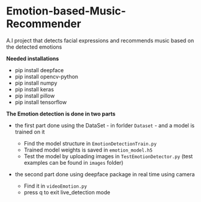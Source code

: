 # Emotion-based-Music-Recommender
A.I project that detects facial expressions and recommends music based on the detected emotions

**Needed installations**
- pip install deepface
- pip install opencv-python
- pip install numpy
- pip install keras
- pip install pillow
- pip install tensorflow

**The Emotion detection is done in two parts**
- the first part done using the DataSet - in forlder `Dataset` - and a model is trained on it
    - Find the model structure in `EmotionDetectionTrain.py` 
    - Trained model weights is saved in `emotion_model.h5`
    - Test the model by uploading images in `TestEmotionDetector.py` (test examples can be found in `images` folder)

- the second part done using deepface package in real time using camera
    - Find it in `videoEmotion.py`
    - press q to exit live_detection mode
